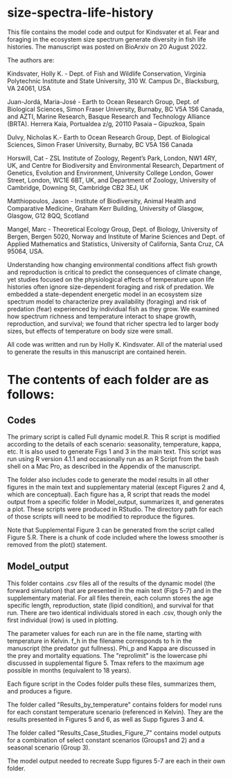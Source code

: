 # size-spectra-life-history
This file contains the model code and output for  Kindsvater et al. Fear and foraging in the ecosystem size spectrum generate diversity in fish life histories. The manuscript was posted on BioArxiv on 20 August 2022.

The authors are: 

Kindsvater, Holly K. - Dept. of Fish and Wildlife Conservation, Virginia Polytechnic Institute and State University, 310 W. Campus Dr., Blacksburg, VA 24061, USA

Juan-Jordá, Maria-José - Earth to Ocean Research Group, Dept. of Biological Sciences, Simon Fraser University, Burnaby, BC V5A 1S6 Canada, and AZTI, Marine Research, Basque Research and Technology Alliance (BRTA). Herrera Kaia, Portualdea z/g, 20110 Pasaia – Gipuzkoa, Spain 

Dulvy, Nicholas K.- Earth to Ocean Research Group, Dept. of Biological Sciences, Simon Fraser University, Burnaby, BC V5A 1S6 Canada

Horswill, Cat - ZSL Institute of Zoology, Regent’s Park, London, NW1 4RY, UK, and Centre for Biodiversity and Environmental Research, Department of Genetics, Evolution and Environment, University College London, Gower Street, London, WC1E 6BT, UK, and Department of Zoology, University of Cambridge, Downing St, Cambridge CB2 3EJ, UK

Matthiopoulos, Jason - Institute of Biodiversity, Animal Health and Comparative Medicine, Graham Kerr Building, University of Glasgow, Glasgow, G12 8QQ, Scotland

Mangel, Marc - Theoretical Ecology Group, Dept. of Biology, University of Bergen, Bergen 5020, Norway 
 and  Institute of Marine Sciences and Dept. of Applied Mathematics and Statistics, University of California, Santa Cruz, CA 95064, USA.   
 
Understanding how changing environmental conditions affect fish growth and reproduction is critical to predict the consequences of climate change, yet studies focused on the physiological effects of temperature upon life histories often ignore size-dependent foraging and risk of predation.  We embedded a state-dependent energetic model in an ecosystem size spectrum model to characterize prey availability (foraging) and risk of predation (fear) experienced by individual fish as they grow. We examined how spectrum richness and temperature interact to shape growth, reproduction, and survival; we found that richer spectra led to larger body sizes, but effects of temperature on body size were small.

All code was written and run by Holly K. Kindsvater.  All of the material used to generate the results in this manuscript are contained herein.

# The contents of each folder are as follows:

## Codes

The primary script is called Full dynamic model.R. This R script is modified according to the details of each scenario: seasonality, temperature, kappa, etc. It is also used to generate Figs 1 and 3 in the main text. This script was run using R version 4.1.1 and occasionally run as an R Script from the bash shell on a Mac Pro, as described in the Appendix of the manuscript. 

The folder also includes code to generate the model results in all other figures in the main text and supplementary material (except Figures 2 and 4, which are conceptual). Each figure has a, R script that reads the model output from a specific folder in Model_output, summarizes it, and generates a plot. These scripts were produced in RStudio. The directory path for each of those scripts will need to be modified to reproduce the figures. 

Note that Supplemental Figure 3 can be generated from the script called Figure 5.R. There is a chunk of code included where the lowess smoother is removed from the plot() statement.

## Model_output

This folder contains .csv files all of the results of the dynamic model (the forward simulation) that are presented in the main text (Figs 5-7) and in the supplementary material. For all files therein, each column stores the age specific length, reproduction, state (lipid condition), and survival for that run. There are two identical individuals stored in each .csv, though only the first individual (row) is used in plotting.

The parameter values for each run are in the file name, starting with temperature in Kelvin. f_h in the filename corresponds to h in the manuscript (the predator gut fullness). Phi_p and Kappa are discussed in the prey and mortality equations. The "reprolimit" is the lowercase phi discussed in supplemental figure 5. Tmax refers to the maximum age possible in months (equivalent to 18 years).

Each figure script in the Codes folder pulls these files, summarizes them, and produces a figure. 

The folder called "Results_by_temperature" contains folders for model runs for each constant temperature scenario (referenced in Kelvin). They are the results presented in Figures 5 and 6, as well as Supp figures 3 and 4.

The folder called "Results_Case_Studies_Figure_7" contains model outputs for a combination of select constant scenarios (Groups1 and 2) and a seasonal scenario (Group 3).

The model output needed to recreate Supp figures 5-7 are each in their own folder. 
